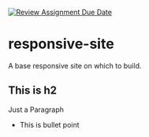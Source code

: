 [![Review Assignment Due Date](https://classroom.github.com/assets/deadline-readme-button-24ddc0f5d75046c5622901739e7c5dd533143b0c8e959d652212380cedb1ea36.svg)](https://classroom.github.com/a/yB-W7PJ2)
# responsive-site
A base responsive site on which to build.

## This is h2

Just a Paragraph 

- This is bullet point